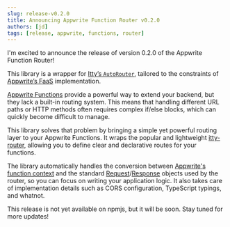 ```yaml
---
slug: release-v0.2.0
title: Announcing Appwrite Function Router v0.2.0
authors: [jd]
tags: [release, appwrite, functions, router]
---
```


I'm excited to announce the release of version 0.2.0 of the Appwrite Function Router!

<!-- truncate -->

This library is a wrapper for [Itty’s `AutoRouter`](https://itty.dev/itty-router/concepts), tailored to the constraints of [Appwrite’s FaaS](https://appwrite.io/docs/products/functions/develop) implementation.

[Appwrite Functions](https://appwrite.io/products/functions) provide a powerful way to extend your backend, but they lack a built-in routing system. This means that handling different URL paths or HTTP methods often requires complex if/else blocks, which can quickly become difficult to manage.

This library solves that problem by bringing a simple yet powerful routing layer to your Appwrite Functions. It wraps the popular and lightweight [itty-router](https://itty.dev/itty-router/), allowing you to define clear and declarative routes for your functions.

The library automatically handles the conversion between [Appwrite's function context](https://appwrite.io/docs/products/functions/develop#context-object) and the standard [Request](https://developer.mozilla.org/en-US/docs/Web/API/Request/Request)/[Response](https://developer.mozilla.org/en-US/docs/Web/API/Response) objects used by the router, so you can focus on writing your application logic. It also takes care of implementation details such as CORS configuration, TypeScript typings, and whatnot.

This release is not yet available on npmjs, but it will be soon. Stay tuned for more updates!
